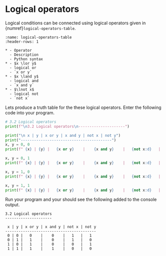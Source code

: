 # Logical operators

Logical conditions can be connected using logical operators given in {numref}`logical-operators-table`.

```{list-table} Logical operators
:name: logical-operators-table
:header-rows: 1

* - Operator
  - Description
  - Python syntax
* - $x \lor y$ 
  - logical or
  - `x or y`
* - $x \land y$
  - logical and
  - `x and y`
* - $\lnot x$
  - logical not
  - `not x`
```

Lets produce a truth table for the these logical operators. Enter the following code into your program.

```python
# 3.2 Logical operators
print(f"\n3.2 Logical operators\n---------------------")

print("\n x | y | x or y | x and y | not x | not y")
print("-----------------------------------------")
x, y = 0, 0
print(f" {x} | {y} |   {x or y}    |    {x and y}    |   {not x:d}   |   {not y:d}")

x, y = 0, 1
print(f" {x} | {y} |   {x or y}    |    {x and y}    |   {not x:d}   |   {not y:d}")

x, y = 1, 0
print(f" {x} | {y} |   {x or y}    |    {x and y}    |   {not x:d}   |   {not y:d}")

x, y = 1, 1
print(f" {x} | {y} |   {x or y}    |    {x and y}    |   {not x:d}   |   {not y:d}")
```

Run your program and your should see the following added to the console output.

```text
3.2 Logical operators
---------------------

 x | y | x or y | x and y | not x | not y
-----------------------------------------
 0 | 0 |   0    |    0    |   1   |   1
 0 | 1 |   1    |    0    |   1   |   0
 1 | 0 |   1    |    0    |   0   |   1
 1 | 1 |   1    |    1    |   0   |   0
```
